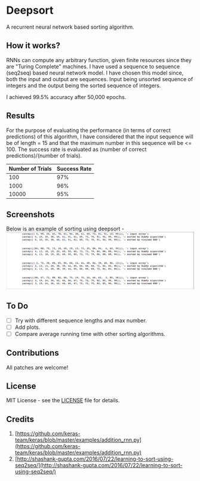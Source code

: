 # Deepsort
A recurrent neural network based sorting algorithm.

## How it works?
RNNs can compute any arbitrary function, given finite resources since they are "Turing Complete" machines. I have used a sequence to sequence (seq2seq) based neural network model. I have chosen this model since, both the input and output are sequences. Input being unsorted sequence of integers and the output being the sorted sequence of integers. 

I achieved 99.5% accuracy after 50,000 epochs. 

## Results
For the purpose of evaluating the performance (in terms of correct predictions) of this algorithm, I have considered that the input sequence will be of length = 15 and that the maximum number in this sequence will be <= 100. The success rate is evaluated as (number of correct predictions)/(number of trials). 

| Number of Trials | Success Rate | 
| ------------     | ------------ |
| 100              | 97%          |
| 1000             | 96%          |
| 10000            | 95%          |

## Screenshots 
Below is an example of sorting using deepsort -
![alt text](https://github.com/mayank26saxena/deepsort/blob/master/images/epochs-and-accuracy-.png)

## To Do
- [ ] Try with different sequence lengths and max number. 
- [ ] Add plots. 
- [ ] Compare average running time with other sorting algorithms. 

## Contributions 
All patches are welcome!

## License
MIT License - see the [LICENSE](https://github.com/mayank26saxena/deepsort/blob/master/LICENSE) file for details.

## Credits
1) [https://github.com/keras-team/keras/blob/master/examples/addition_rnn.py](https://github.com/keras-team/keras/blob/master/examples/addition_rnn.py)
2) [http://shashank-gupta.com/2016/07/22/learning-to-sort-using-seq2seq/](http://shashank-gupta.com/2016/07/22/learning-to-sort-using-seq2seq/)
